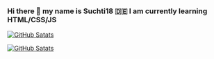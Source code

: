 ### Hi there 👋 my name is Suchti18 :de: I am currently learning HTML/CSS/JS
[![GitHub Satats](https://github-readme-stats.vercel.app/api/top-langs/?username=Suchti18&layout=compact&theme=radical)](https://github.com/Suchti18)

[![GitHub Satats](https://github-readme-stats.vercel.app/api?username=Suchti18&show_icons=true&theme=radical)](https://github.com/Suchti18)



<!--
Here are some ideas to get you started:

- 🔭 I’m currently working on ...
- 🌱 I’m currently learning ...
- 👯 I’m looking to collaborate on ...
- 🤔 I’m looking for help with ...
- 💬 Ask me about ...
-->
